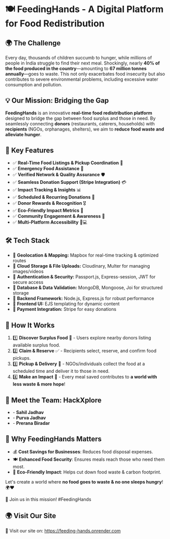 <h1>🍽️ FeedingHands - A Digital Platform for Food Redistribution</h1>
    <h2>🌍 The Challenge</h2>
    <p>Every day, thousands of children succumb to hunger, while millions of people in India struggle to find their next meal. Shockingly, nearly <strong>40% of the food produced in the country</strong>—amounting to <strong>67 million tonnes annually</strong>—goes to waste. This not only exacerbates food insecurity but also contributes to severe environmental problems, including excessive water consumption and pollution.</p>
    <h2>💡 Our Mission: Bridging the Gap</h2>
    <p><strong>FeedingHands</strong> is an innovative <strong>real-time food redistribution platform</strong> designed to bridge the gap between food surplus and those in need. By seamlessly connecting <strong>donors</strong> (restaurants, caterers, households) with <strong>recipients</strong> (NGOs, orphanages, shelters), we aim to <strong>reduce food waste and alleviate hunger</strong>.</p>
    <h2>🚀 Key Features</h2>
    <ul>
        <li>✅ <strong>Real-Time Food Listings & Pickup Coordination</strong> 📍</li>
        <li>✅ <strong>Emergency Food Assistance</strong> 🚨</li>
        <li>✅ <strong>Verified Network & Quality Assurance</strong> 🛡️</li>
        <li>✅ <strong>Seamless Donation Support (Stripe Integration)</strong> 💳</li>
        <li>✅ <strong>Impact Tracking & Insights</strong> 📊</li>
        <li>✅ <strong>Scheduled & Recurring Donations</strong> 📅</li>
        <li>✅ <strong>Donor Rewards & Recognition</strong> 🎖️</li>
        <li>✅ <strong>Eco-Friendly Impact Metrics</strong> 🌱</li>
        <li>✅ <strong>Community Engagement & Awareness</strong> 👥</li>
        <li>✅ <strong>Multi-Platform Accessibility</strong> 📱💻</li>
    </ul>
    <h2>🛠️ Tech Stack</h2>
    <ul>
        <li>🔹 <strong>Geolocation & Mapping:</strong> Mapbox for real-time tracking & optimized routes</li>
        <li>🔹 <strong>Cloud Storage & File Uploads:</strong> Cloudinary, Multer for managing images/videos</li>
        <li>🔹 <strong>Authentication & Security:</strong> Passport.js, Express-session, JWT for secure access</li>
        <li>🔹 <strong>Database & Data Validation:</strong> MongoDB, Mongoose, Joi for structured storage</li>
        <li>🔹 <strong>Backend Framework:</strong> Node.js, Express.js for robust performance</li>
        <li>🔹 <strong>Frontend UI:</strong> EJS templating for dynamic content</li>
        <li>🔹 <strong>Payment Integration:</strong> Stripe for easy donations</li>
    </ul>
    <h2>🎯 How It Works</h2>
    <ol>
        <li>1️⃣ <strong>Discover Surplus Food</strong> 🏪 - Users explore nearby donors listing available surplus food.</li>
        <li>2️⃣ <strong>Claim & Reserve</strong> ✅ - Recipients select, reserve, and confirm food pickups.</li>
        <li>3️⃣ <strong>Pickup & Delivery</strong> 🚗 - NGOs/individuals collect the food at a scheduled time and deliver it to those in need.</li>
        <li>4️⃣ <strong>Make an Impact</strong> 🤝 - Every meal saved contributes to <strong>a world with less waste & more hope</strong>!</li>
    </ol>
    <h2>👥 Meet the Team: <strong>HackXplore</strong></h2>
    <ul>
        <li>- <strong>Sahil Jadhav</strong></li>
        <li>- <strong>Purva Jadhav</strong></li>
        <li>- <strong>Prerana Biradar</strong></li>
    </ul>
    <h2>📢 Why FeedingHands Matters</h2>
    <ul>
        <li>💰 <strong>Cost Savings for Businesses</strong>: Reduces food disposal expenses.</li>
        <li>🍽️ <strong>Enhanced Food Security</strong>: Ensures meals reach those who need them most.</li>
        <li>🌱 <strong>Eco-Friendly Impact</strong>: Helps cut down food waste & carbon footprint.</li>
    </ul>
    <p>Let's create a world where <strong>no food goes to waste & no one sleeps hungry</strong>! 🌍❤️</p>
    <p>🚀 Join us in this mission! #FeedingHands</p>
    <h2>🌍 Visit Our Site</h2>
<p>🤝 Visit our site on: <a href="https://feeding-hands.onrender.com" target="_blank">https://feeding-hands.onrender.com</a></p>



